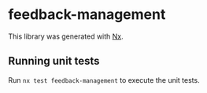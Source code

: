 # feedback-management

This library was generated with [Nx](https://nx.dev).

## Running unit tests

Run `nx test feedback-management` to execute the unit tests.
